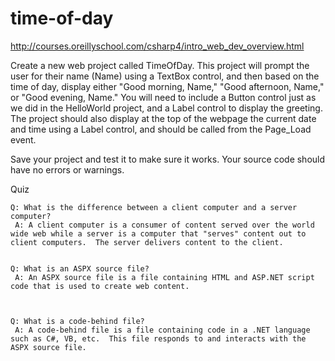 # time-of-day

http://courses.oreillyschool.com/csharp4/intro_web_dev_overview.html

Create a new web project called TimeOfDay. This project will prompt the user for their name (Name) using a TextBox control, and then based on the time of day, display either "Good morning, Name," "Good afternoon, Name," or "Good evening, Name." You will need to include a Button control just as we did in the HelloWorld project, and a Label control to display the greeting. The project should also display at the top of the webpage the current date and time using a Label control, and should be called from the Page_Load event.

Save your project and test it to make sure it works. Your source code should have no errors or warnings.

Quiz

    Q: What is the difference between a client computer and a server computer?
     A: A client computer is a consumer of content served over the world wide web while a server is a computer that "serves" content out to client computers.  The server delivers content to the client.


    Q: What is an ASPX source file?
     A: An ASPX source file is a file containing HTML and ASP.NET script code that is used to create web content.



    Q: What is a code-behind file?
     A: A code-behind file is a file containing code in a .NET language such as C#, VB, etc.  This file responds to and interacts with the ASPX source file.




